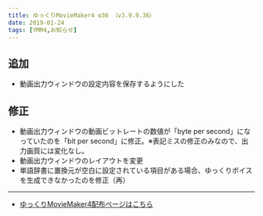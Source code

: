 ```yaml
---
title: ゆっくりMovieMaker4 α36 （v3.9.9.36）
date: 2019-01-24
tags: [YMM4,お知らせ]
---
```

## 追加
- 動画出力ウィンドウの設定内容を保存するようにした
## 修正
- 動画出力ウィンドウの動画ビットレートの数値が「byte per second」になっていたのを「bit per second」に修正。※表記ミスの修正のみなので、出力画質には変化なし。
- 動画出力ウィンドウのレイアウトを変更
- 単語辞書に置換元が空白に設定されている項目がある場合、ゆっくりボイスを生成できなかったのを修正（再）

---

- [ゆっくりMovieMaker4配布ページはこちら](../index.md)